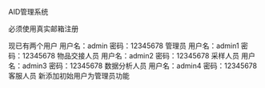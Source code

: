 AID管理系统

必须使用真实邮箱注册


现已有两个用户
用户名：admin 密码：12345678  管理员
用户名：admin1 密码：12345678  物品交接人员
用户名：admin2 密码：12345678  采样人员
用户名：admin3 密码：12345678  数据分析人员
用户名：admin4 密码：12345678  客服人员
新添加初始用户为管理员功能


